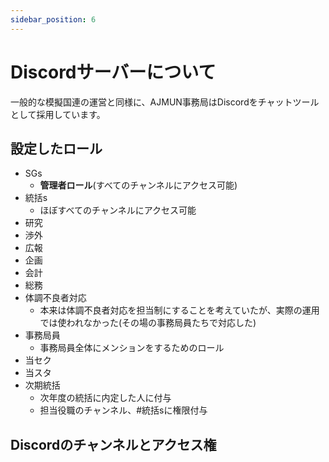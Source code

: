 ```yaml
---
sidebar_position: 6
---
```


# Discordサーバーについて

一般的な模擬国連の運営と同様に、AJMUN事務局はDiscordをチャットツールとして採用しています。

## 設定したロール

- SGs
    - **管理者ロール**(すべてのチャンネルにアクセス可能)
- 統括s
    - ほぼすべてのチャンネルにアクセス可能
- 研究
- 渉外
- 広報
- 企画
- 会計
- 総務
- 体調不良者対応
    - 本来は体調不良者対応を担当制にすることを考えていたが、実際の運用では使われなかった(その場の事務局員たちで対応した)
- 事務局員
    - 事務局員全体にメンションをするためのロール
- 当セク
- 当スタ
- 次期統括
    - 次年度の統括に内定した人に付与
    - 担当役職のチャンネル、#統括sに権限付与

## Discordのチャンネルとアクセス権



